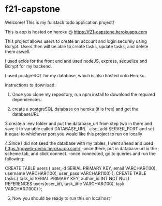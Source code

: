 # f21-capstone

Welcome! This is my fullstack todo application project!

This is app is hosted on heroku @ https://f21-capstone.herokuapp.com

This project allows users to create an account and login securely using Bcrypt. Users then will be able to create tasks, update tasks, and delete them aswell.

I used axios for the front end and used nodeJS, express, sequelize and Bcrypt for my backend. 

I used postgreSQL for my database, which is also hosted onto Heroku.


instructions to download:

1. Once you clone my repository, run npm install to download the required dependencies.

2. create a postgreSQL database on heroku (it is free) and get the databaseURL 

3.create a .env folder and put the database_url from step two in there and save it to variable called DATABASE_URL
-also, add SERVER_PORT and set it equal to whichever port you would like this project to run on locally


4.Since I did not seed the database with my tables, I went ahead and used https://pgweb-demo.herokuapp.com/
-once there, put in database url in the scheme tab, and click connect.
-once connected, go to queries and run the following:
 
 CREATE TABLE users (
    user_id SERIAL PRIMARY KEY,
    email VARCHAR(100),
    username VARCHAR(100),
    user_pass VARCHAR(100)
    );
    CREATE TABLE tasks (
    task_id SERIAL PRIMARY KEY,
    author_id INT NOT NULL REFERENCES users(user_id),
    task_title VARCHAR(100),
    task VARCHAR(1000)
    );

5. Now you should be ready to run this on localhost

